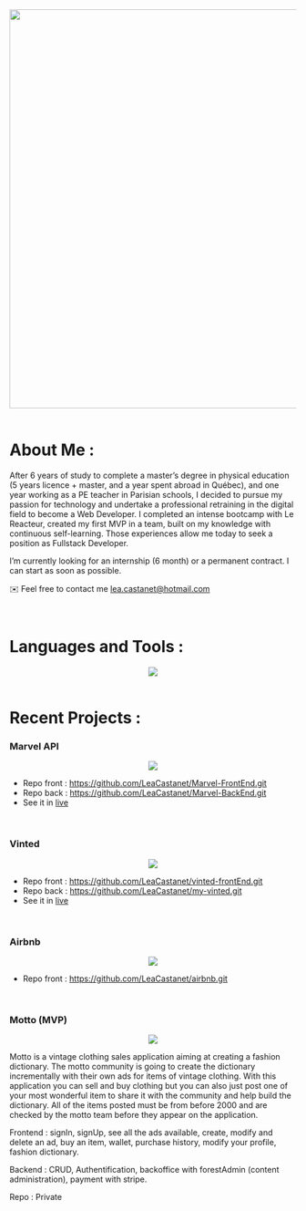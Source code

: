 <div align="center">
<img src="https://github.com/LeaCastanet/ReadMeGif/blob/main/gifLea.gif?raw=true" width="700"/>
</div>

<br/>

# About Me :

After 6 years of study to complete a master’s degree in physical education (5 years licence + master, and a year spent abroad in Québec), and one year working as a PE teacher in Parisian schools, I decided to pursue my passion for technology and undertake a professional retraining in the digital field to become a Web Developer. I completed an intense bootcamp with Le Reacteur, created my first MVP in a team, built on my knowledge with continuous self-learning. Those experiences allow me today to seek a position as Fullstack Developer.

I’m currently looking for an internship (6 month) or a permanent contract. I can start as soon as possible.

✉️ Feel free to contact me lea.castanet@hotmail.com

<br/>

# Languages and Tools :

<div align="center">
<img src="https://github.com/LeaCastanet/ReadMeGif/blob/main/langages.png?raw=true" />
</div>

<br/>

# Recent Projects :  
### Marvel API

<div align="center">
<img src="https://github.com/LeaCastanet/ReadMeGif/blob/main/Marvel%20API.png?raw=true" />
</div>

* Repo front : https://github.com/LeaCastanet/Marvel-FrontEnd.git
* Repo back : https://github.com/LeaCastanet/Marvel-BackEnd.git
* See it in [live](https://lea-castanet-marvel.netlify.app/)

<br/>

### Vinted

<div align="center">
<img src="https://github.com/LeaCastanet/ReadMeGif/blob/main/VintedReplica.png?raw=true" />
</div>

* Repo front : https://github.com/LeaCastanet/vinted-frontEnd.git
* Repo back : https://github.com/LeaCastanet/my-vinted.git
* See it in [live](https://lea-castanet-replique-vinted.netlify.app/)

<br/>

### Airbnb

<div align="center">
<img src="https://github.com/LeaCastanet/ReadMeGif/blob/main/Airbnb%20replica-min.png?raw=true" />
</div>

* Repo front : https://github.com/LeaCastanet/airbnb.git


<br/>

### Motto (MVP)

<div align="center">
<img src="https://github.com/LeaCastanet/ReadMeGif/blob/main/MVP-min.png?raw=true"/>
</div>

Motto is a vintage clothing sales application aiming at creating a fashion dictionary. The motto community is going to create the dictionary incrementally with their own ads for items of vintage clothing. With this application you can sell and buy clothing but you can also just post one of your most wonderful item to share it with the community and help build the dictionary. All of the items posted must be from before 2000 and are checked by the motto team before they appear on the application.

Frontend : signIn, signUp, see all the ads available, create, modify and delete an ad, buy an item, wallet, purchase history, modify your profile, fashion dictionary.

Backend : CRUD, Authentification, backoffice with forestAdmin (content administration), payment with stripe.

Repo : Private










